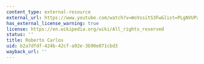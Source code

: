 ```yaml
---
content_type: external-resource
external_url: https://www.youtube.com/watch?v=WoVssitS3Fw&list=PLgNVUPa0y7z_w5cvR8P9RdV86V6caALpd
has_external_license_warning: true
license: https://en.wikipedia.org/wiki/All_rights_reserved
status: ''
title: Roberto Carlos
uid: b2a7dfdf-424b-42cf-a92e-3b90e071cbd3
wayback_url: ''
---
```

